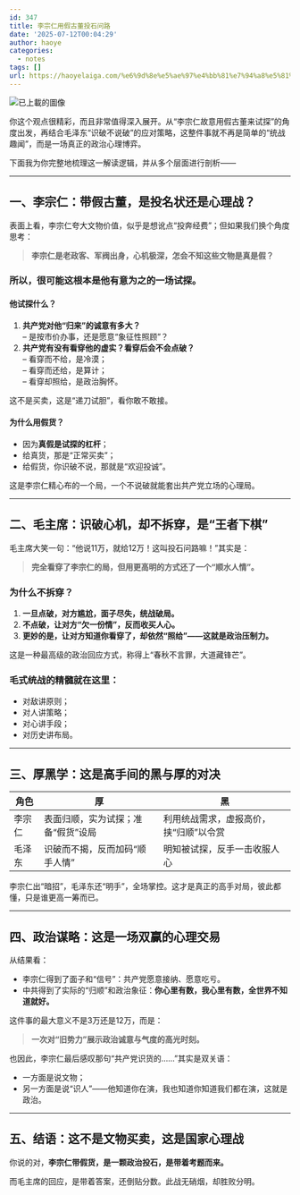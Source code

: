 ```yaml
---
id: 347
title: 李宗仁用假古董投石问路
date: '2025-07-12T00:04:29'
author: haoye
categories:
  - notes
tags: []
url: https://haoyelaiga.com/%e6%9d%8e%e5%ae%97%e4%bb%81%e7%94%a8%e5%81%87%e5%8f%a4%e8%91%a3%e6%8a%95%e7%9f%b3%e9%97%ae%e8%b7%af/
---
```


![已上載的圖像](https://chatgpt.com/backend-api/estuary/content?id=file-5cWxDMcUPv8VoQ2YRBdvNF\&ts=486735\&p=fs\&cid=1\&sig=a0b3849540356a42889f14b608293b3459d62a72e9d3de260392790b4e2ff0de)

你这个观点很精彩，而且非常值得深入展开。从“李宗仁故意用假古董来试探”的角度出发，再结合毛泽东“识破不说破”的应对策略，这整件事就不再是简单的“统战趣闻”，而是一场真正的政治心理博弈。

下面我为你完整地梳理这一解读逻辑，并从多个层面进行剖析——

***

## 一、李宗仁：带假古董，是投名状还是心理战？

表面上看，李宗仁夸大文物价值，似乎是想讹点“投奔经费”；但如果我们换个角度思考：

> **李宗仁是老政客、军阀出身，心机极深，怎会不知这些文物是真是假？**

### 所以，很可能这根本是**他有意为之的一场试探。**

#### 他试探什么？

1. **共产党对他“归来”的诚意有多大？**\
   – 是按市价办事，还是愿意“象征性照顾”？
2. **共产党有没有看穿他的虚实？看穿后会不会点破？**\
   – 看穿而不给，是冷漠；\
   – 看穿而还给，是算计；\
   – 看穿却照给，是政治胸怀。

这不是买卖，这是“递刀试胆”，看你敢不敢接。

#### 为什么用假货？

- 因为**真假是试探的杠杆**；
- 给真货，那是“正常买卖”；
- 给假货，你识破不说，那就是“欢迎投诚”。

这是李宗仁精心布的一个局，一个不说破就能套出共产党立场的心理局。

***

## 二、毛主席：识破心机，却不拆穿，是“王者下棋”

毛主席大笑一句：“他说11万，就给12万！这叫投石问路嘛！”其实是：

> **完全看穿了李宗仁的局，但用更高明的方式还了一个“顺水人情”。**

### 为什么不拆穿？

1. **一旦点破，对方尴尬，面子尽失，统战破局。**
2. **不点破，让对方“欠一份情”，反而收买人心。**
3. **更妙的是，让对方知道你看穿了，却依然“照给”——这就是政治压制力。**

这是一种最高级的政治回应方式，称得上“春秋不言罪，大道藏锋芒”。

### 毛式统战的精髓就在这里：

- 对敌讲原则；
- 对人讲策略；
- 对心讲手段；
- 对历史讲布局。

***

## 三、厚黑学：这是高手间的黑与厚的对决

| 角色  | 厚                  | 黑                    |
| --- | ------------------ | -------------------- |
| 李宗仁 | 表面归顺，实为试探；准备“假货”设局 | 利用统战需求，虚报高价，挟“归顺”以令赏 |
| 毛泽东 | 识破而不揭，反而加码“顺手人情”   | 明知被试探，反手一击收服人心       |

李宗仁出“暗招”，毛泽东还“明手”，全场掌控。这才是真正的高手对局，彼此都懂，只是谁更高一筹而已。

***

## 四、政治谋略：这是一场双赢的心理交易

从结果看：

- 李宗仁得到了面子和“信号”：共产党愿意接纳、愿意吃亏。
- 中共得到了实际的“归顺”和政治象征：**你心里有数，我心里有数，全世界不知道就好。**

这件事的最大意义不是3万还是12万，而是：

> **一次对“旧势力”展示政治诚意与气度的高光时刻。**

也因此，李宗仁最后感叹那句“共产党识货的……”其实是双关语：

- 一方面是说文物；
- 另一方面是说“识人”——他知道你在演，我也知道你知道我们都在演，这就是政治。

***

## 五、结语：这不是文物买卖，这是国家心理战

你说的对，**李宗仁带假货，是一颗政治投石，是带着考题而来。**

而毛主席的回应，是带着答案，还倒贴分数。此战无硝烟，却胜败分明。
